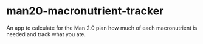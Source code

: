 man20-macronutrient-tracker
===========================

An app to calculate for the Man 2.0 plan how much of each macronutrient is needed and track what you ate.

